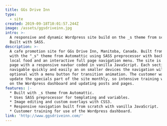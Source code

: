 ```yaml
---
title: GGs Drive Inn
type:
  - site
created: 2019-09-18T10:01:57.244Z
image: /assets/ggsdriveinn.jpg
intro: >-
  A responsive and dynamic Wordpress site build on the _s theme from scratch.
  Built with SASS.
description: >-
  A cafe promotion site for GGs Drive Inn, Manitoba, Canada. Built from scratch
  with the "_s" theme from Automattic using SASS preprocessor with backrops of
  local food and an interactive full page navigation menu. The site is single
  page with a responsive navbar coded in vanilla JavaScript. Each section is
  navigable quickly and easily an on smaller devices the navigation will be
  optional with a menu button for transition animation. The customer wanted to
  update the specials part of the site monthly, so intensive training was given
  on the Wordpress dashboard and updating posts and pages.
features: |-
  * Built with _s theme from Automattic.
  * Uses SASS preprocessor for templating and variables.
  * Image editing and custom overlays with CSS3.
  * Responsive navigation built from scratch with vanilla JavaScript.
  * Customer training for use of the Wordpress dashboard.
link: 'http://www.ggsdriveinn.com/'
---
```


